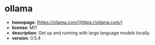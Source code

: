 # ollama

- **homepage**: [https://ollama.com/](https://ollama.com/)
- **license**: MIT
- **description**: Get up and running with large language models locally.
- **version**: 0.5.4

